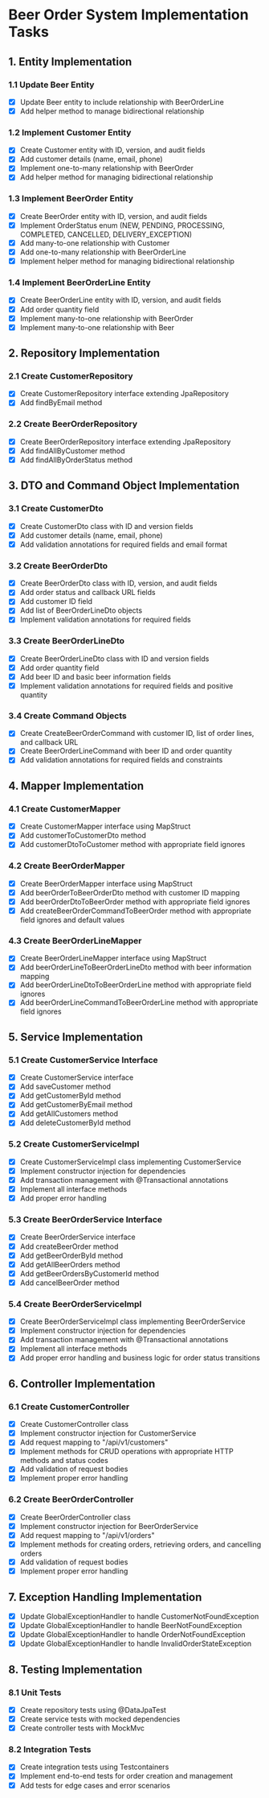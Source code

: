 # Beer Order System Implementation Tasks

## 1. Entity Implementation

### 1.1 Update Beer Entity
- [x] Update Beer entity to include relationship with BeerOrderLine
- [x] Add helper method to manage bidirectional relationship

### 1.2 Implement Customer Entity
- [x] Create Customer entity with ID, version, and audit fields
- [x] Add customer details (name, email, phone)
- [x] Implement one-to-many relationship with BeerOrder
- [x] Add helper method for managing bidirectional relationship

### 1.3 Implement BeerOrder Entity
- [x] Create BeerOrder entity with ID, version, and audit fields
- [x] Implement OrderStatus enum (NEW, PENDING, PROCESSING, COMPLETED, CANCELLED, DELIVERY_EXCEPTION)
- [x] Add many-to-one relationship with Customer
- [x] Add one-to-many relationship with BeerOrderLine
- [x] Implement helper method for managing bidirectional relationship

### 1.4 Implement BeerOrderLine Entity
- [x] Create BeerOrderLine entity with ID, version, and audit fields
- [x] Add order quantity field
- [x] Implement many-to-one relationship with BeerOrder
- [x] Implement many-to-one relationship with Beer

## 2. Repository Implementation

### 2.1 Create CustomerRepository
- [x] Create CustomerRepository interface extending JpaRepository
- [x] Add findByEmail method

### 2.2 Create BeerOrderRepository
- [x] Create BeerOrderRepository interface extending JpaRepository
- [x] Add findAllByCustomer method
- [x] Add findAllByOrderStatus method

## 3. DTO and Command Object Implementation

### 3.1 Create CustomerDto
- [x] Create CustomerDto class with ID and version fields
- [x] Add customer details (name, email, phone)
- [x] Add validation annotations for required fields and email format

### 3.2 Create BeerOrderDto
- [x] Create BeerOrderDto class with ID, version, and audit fields
- [x] Add order status and callback URL fields
- [x] Add customer ID field
- [x] Add list of BeerOrderLineDto objects
- [x] Implement validation annotations for required fields

### 3.3 Create BeerOrderLineDto
- [x] Create BeerOrderLineDto class with ID and version fields
- [x] Add order quantity field
- [x] Add beer ID and basic beer information fields
- [x] Implement validation annotations for required fields and positive quantity

### 3.4 Create Command Objects
- [x] Create CreateBeerOrderCommand with customer ID, list of order lines, and callback URL
- [x] Create BeerOrderLineCommand with beer ID and order quantity
- [x] Add validation annotations for required fields and constraints

## 4. Mapper Implementation

### 4.1 Create CustomerMapper
- [x] Create CustomerMapper interface using MapStruct
- [x] Add customerToCustomerDto method
- [x] Add customerDtoToCustomer method with appropriate field ignores

### 4.2 Create BeerOrderMapper
- [x] Create BeerOrderMapper interface using MapStruct
- [x] Add beerOrderToBeerOrderDto method with customer ID mapping
- [x] Add beerOrderDtoToBeerOrder method with appropriate field ignores
- [x] Add createBeerOrderCommandToBeerOrder method with appropriate field ignores and default values

### 4.3 Create BeerOrderLineMapper
- [x] Create BeerOrderLineMapper interface using MapStruct
- [x] Add beerOrderLineToBeerOrderLineDto method with beer information mapping
- [x] Add beerOrderLineDtoToBeerOrderLine method with appropriate field ignores
- [x] Add beerOrderLineCommandToBeerOrderLine method with appropriate field ignores

## 5. Service Implementation

### 5.1 Create CustomerService Interface
- [x] Create CustomerService interface
- [x] Add saveCustomer method
- [x] Add getCustomerById method
- [x] Add getCustomerByEmail method
- [x] Add getAllCustomers method
- [x] Add deleteCustomerById method

### 5.2 Create CustomerServiceImpl
- [x] Create CustomerServiceImpl class implementing CustomerService
- [x] Implement constructor injection for dependencies
- [x] Add transaction management with @Transactional annotations
- [x] Implement all interface methods
- [x] Add proper error handling

### 5.3 Create BeerOrderService Interface
- [x] Create BeerOrderService interface
- [x] Add createBeerOrder method
- [x] Add getBeerOrderById method
- [x] Add getAllBeerOrders method
- [x] Add getBeerOrdersByCustomerId method
- [x] Add cancelBeerOrder method

### 5.4 Create BeerOrderServiceImpl
- [x] Create BeerOrderServiceImpl class implementing BeerOrderService
- [x] Implement constructor injection for dependencies
- [x] Add transaction management with @Transactional annotations
- [x] Implement all interface methods
- [x] Add proper error handling and business logic for order status transitions

## 6. Controller Implementation

### 6.1 Create CustomerController
- [x] Create CustomerController class
- [x] Implement constructor injection for CustomerService
- [x] Add request mapping to "/api/v1/customers"
- [x] Implement methods for CRUD operations with appropriate HTTP methods and status codes
- [x] Add validation of request bodies
- [x] Implement proper error handling

### 6.2 Create BeerOrderController
- [x] Create BeerOrderController class
- [x] Implement constructor injection for BeerOrderService
- [x] Add request mapping to "/api/v1/orders"
- [x] Implement methods for creating orders, retrieving orders, and cancelling orders
- [x] Add validation of request bodies
- [x] Implement proper error handling

## 7. Exception Handling Implementation
- [x] Update GlobalExceptionHandler to handle CustomerNotFoundException
- [x] Update GlobalExceptionHandler to handle BeerNotFoundException
- [x] Update GlobalExceptionHandler to handle OrderNotFoundException
- [x] Update GlobalExceptionHandler to handle InvalidOrderStateException

## 8. Testing Implementation

### 8.1 Unit Tests
- [x] Create repository tests using @DataJpaTest
- [x] Create service tests with mocked dependencies
- [x] Create controller tests with MockMvc

### 8.2 Integration Tests
- [x] Create integration tests using Testcontainers
- [x] Implement end-to-end tests for order creation and management
- [x] Add tests for edge cases and error scenarios